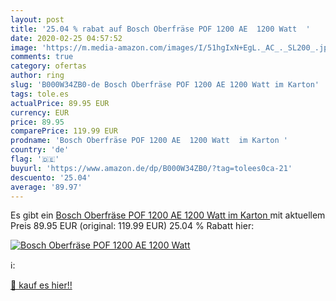 ```yaml
---
layout: post
title: '25.04 % rabat auf Bosch Oberfräse POF 1200 AE  1200 Watt  '
date: 2020-02-25 04:57:52
image: 'https://m.media-amazon.com/images/I/51hgIxN+EgL._AC_._SL200_.jpg'
comments: true
category: ofertas
author: ring
slug: 'B000W34ZB0-de Bosch Oberfräse POF 1200 AE 1200 Watt im Karton'
tags: tole.es
actualPrice: 89.95 EUR
currency: EUR
price: 89.95
comparePrice: 119.99 EUR
prodname: 'Bosch Oberfräse POF 1200 AE  1200 Watt  im Karton '
country: 'de'
flag: '🇩🇪'
buyurl: 'https://www.amazon.de/dp/B000W34ZB0/?tag=tolees0ca-21'
descuento: '25.04'
average: '89.97'
---
```


Es gibt ein [Bosch Oberfräse POF 1200 AE  1200 Watt  im Karton ](https://www.amazon.de/dp/B000W34ZB0/?tag=tolees0ca-21) mit aktuellem Preis 89.95 EUR (original: 119.99 EUR) 25.04 % Rabatt hier:

[![Bosch Oberfräse POF 1200 AE  1200 Watt  ](https://m.media-amazon.com/images/I/51hgIxN+EgL._AC_._SL200_.jpg)](https://www.amazon.de/dp/B000W34ZB0/?tag=tolees0ca-21)

ℹ️:


[🛒 kauf es hier!!](https://www.amazon.de/dp/B000W34ZB0/?tag=tolees0ca-21)
